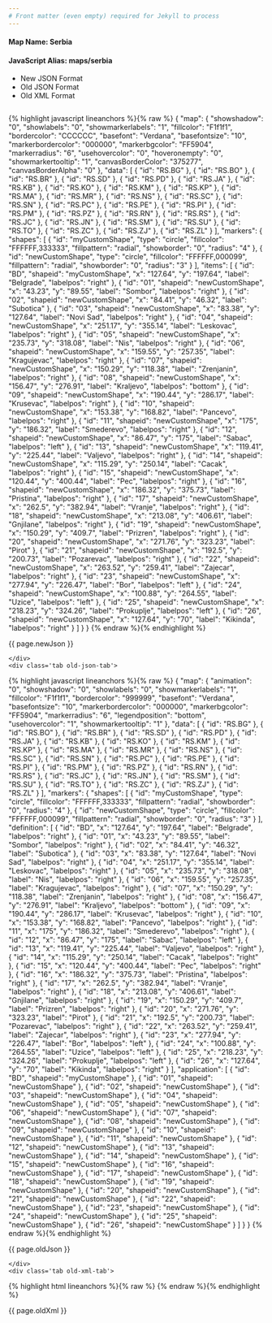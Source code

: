 ```yaml
---
# Front matter (even empty) required for Jekyll to process
---
```


#### Map Name: Serbia

#### JavaScript Alias: maps/serbia


<ul class='code-tabs'>
    <li class='active'>
        <a data-toggle='new-json'>New JSON Format</a>
    </li>
    <li>
        <a data-toggle='old-json'>Old JSON Format</a>
    </li>
    <li>
        <a data-toggle='old-xml'>Old XML Format</a>
    </li>
</ul>
<div class='tab-content'>
    <pre class='plain-code'></pre>
    <div class='tab new-json-tab active'>
{% highlight javascript lineanchors %}{% raw %}
{
    "map": {
        "showshadow": "0",
        "showlabels": "0",
        "showmarkerlabels": "1",
        "fillcolor": "F1f1f1",
        "bordercolor": "CCCCCC",
        "basefont": "Verdana",
        "basefontsize": "10",
        "markerbordercolor": "000000",
        "markerbgcolor": "FF5904",
        "markerradius": "6",
        "usehovercolor": "0",
        "hoveronempty": "0",
        "showmarkertooltip": "1",
        "canvasBorderColor": "375277",
        "canvasBorderAlpha": "0"
    },
    "data": [
        {
            "id": "RS.BG"
        },
        {
            "id": "RS.BO"
        },
        {
            "id": "RS.BR"
        },
        {
            "id": "RS.SD"
        },
        {
            "id": "RS.PD"
        },
        {
            "id": "RS.JA"
        },
        {
            "id": "RS.KB"
        },
        {
            "id": "RS.KO"
        },
        {
            "id": "RS.KM"
        },
        {
            "id": "RS.KP"
        },
        {
            "id": "RS.MA"
        },
        {
            "id": "RS.MR"
        },
        {
            "id": "RS.NS"
        },
        {
            "id": "RS.SC"
        },
        {
            "id": "RS.SN"
        },
        {
            "id": "RS.PC"
        },
        {
            "id": "RS.PE"
        },
        {
            "id": "RS.PI"
        },
        {
            "id": "RS.PM"
        },
        {
            "id": "RS.PZ"
        },
        {
            "id": "RS.RN"
        },
        {
            "id": "RS.RS"
        },
        {
            "id": "RS.JC"
        },
        {
            "id": "RS.JN"
        },
        {
            "id": "RS.SM"
        },
        {
            "id": "RS.SU"
        },
        {
            "id": "RS.TO"
        },
        {
            "id": "RS.ZC"
        },
        {
            "id": "RS.ZJ"
        },
        {
            "id": "RS.ZL"
        }
    ],
    "markers": {
        "shapes": [
            {
                "id": "myCustomShape",
                "type": "circle",
                "fillcolor": "FFFFFF,333333",
                "fillpattern": "radial",
                "showborder": "0",
                "radius": "4"
            },
            {
                "id": "newCustomShape",
                "type": "circle",
                "fillcolor": "FFFFFF,000099",
                "fillpattern": "radial",
                "showborder": "0",
                "radius": "3"
            }
        ],
        "items": [
            {
                "id": "BD",
                "shapeid": "myCustomShape",
                "x": "127.64",
                "y": "197.64",
                "label": "Belgrade",
                "labelpos": "right"
            },
            {
                "id": "01",
                "shapeid": "newCustomShape",
                "x": "43.23",
                "y": "89.55",
                "label": "Sombor",
                "labelpos": "right"
            },
            {
                "id": "02",
                "shapeid": "newCustomShape",
                "x": "84.41",
                "y": "46.32",
                "label": "Subotica"
            },
            {
                "id": "03",
                "shapeid": "newCustomShape",
                "x": "83.38",
                "y": "127.64",
                "label": "Novi Sad",
                "labelpos": "right"
            },
            {
                "id": "04",
                "shapeid": "newCustomShape",
                "x": "251.17",
                "y": "355.14",
                "label": "Leskovac",
                "labelpos": "right"
            },
            {
                "id": "05",
                "shapeid": "newCustomShape",
                "x": "235.73",
                "y": "318.08",
                "label": "Nis",
                "labelpos": "right"
            },
            {
                "id": "06",
                "shapeid": "newCustomShape",
                "x": "159.55",
                "y": "257.35",
                "label": "Kragujevac",
                "labelpos": "right"
            },
            {
                "id": "07",
                "shapeid": "newCustomShape",
                "x": "150.29",
                "y": "118.38",
                "label": "Zrenjanin",
                "labelpos": "right"
            },
            {
                "id": "08",
                "shapeid": "newCustomShape",
                "x": "156.47",
                "y": "276.91",
                "label": "Kraljevo",
                "labelpos": "bottom"
            },
            {
                "id": "09",
                "shapeid": "newCustomShape",
                "x": "190.44",
                "y": "286.17",
                "label": "Krusevac",
                "labelpos": "right"
            },
            {
                "id": "10",
                "shapeid": "newCustomShape",
                "x": "153.38",
                "y": "168.82",
                "label": "Pancevo",
                "labelpos": "right"
            },
            {
                "id": "11",
                "shapeid": "newCustomShape",
                "x": "175",
                "y": "186.32",
                "label": "Smederevo",
                "labelpos": "right"
            },
            {
                "id": "12",
                "shapeid": "newCustomShape",
                "x": "86.47",
                "y": "175",
                "label": "Sabac",
                "labelpos": "left"
            },
            {
                "id": "13",
                "shapeid": "newCustomShape",
                "x": "119.41",
                "y": "225.44",
                "label": "Valjevo",
                "labelpos": "right"
            },
            {
                "id": "14",
                "shapeid": "newCustomShape",
                "x": "115.29",
                "y": "250.14",
                "label": "Cacak",
                "labelpos": "right"
            },
            {
                "id": "15",
                "shapeid": "newCustomShape",
                "x": "120.44",
                "y": "400.44",
                "label": "Pec",
                "labelpos": "right"
            },
            {
                "id": "16",
                "shapeid": "newCustomShape",
                "x": "186.32",
                "y": "375.73",
                "label": "Pristina",
                "labelpos": "right"
            },
            {
                "id": "17",
                "shapeid": "newCustomShape",
                "x": "262.5",
                "y": "382.94",
                "label": "Vranje",
                "labelpos": "right"
            },
            {
                "id": "18",
                "shapeid": "newCustomShape",
                "x": "213.08",
                "y": "406.61",
                "label": "Gnjilane",
                "labelpos": "right"
            },
            {
                "id": "19",
                "shapeid": "newCustomShape",
                "x": "150.29",
                "y": "409.7",
                "label": "Prizren",
                "labelpos": "right"
            },
            {
                "id": "20",
                "shapeid": "newCustomShape",
                "x": "271.76",
                "y": "323.23",
                "label": "Pirot"
            },
            {
                "id": "21",
                "shapeid": "newCustomShape",
                "x": "192.5",
                "y": "200.73",
                "label": "Pozarevac",
                "labelpos": "right"
            },
            {
                "id": "22",
                "shapeid": "newCustomShape",
                "x": "263.52",
                "y": "259.41",
                "label": "Zajecar",
                "labelpos": "right"
            },
            {
                "id": "23",
                "shapeid": "newCustomShape",
                "x": "277.94",
                "y": "226.47",
                "label": "Bor",
                "labelpos": "left"
            },
            {
                "id": "24",
                "shapeid": "newCustomShape",
                "x": "100.88",
                "y": "264.55",
                "label": "Uzice",
                "labelpos": "left"
            },
            {
                "id": "25",
                "shapeid": "newCustomShape",
                "x": "218.23",
                "y": "324.26",
                "label": "Prokuplje",
                "labelpos": "left"
            },
            {
                "id": "26",
                "shapeid": "newCustomShape",
                "x": "127.64",
                "y": "70",
                "label": "Kikinda",
                "labelpos": "right"
            }
        ]
    }
}
{% endraw %}{% endhighlight %}


<p class='text-success'>{{ page.newJson }}</p>

    </div>
    <div class='tab old-json-tab'>
{% highlight javascript lineanchors %}{% raw %}
{
    "map": {
        "animation": "0",
        "showshadow": "0",
        "showlabels": "0",
        "showmarkerlabels": "1",
        "fillcolor": "F1f1f1",
        "bordercolor": "999999",
        "basefont": "Verdana",
        "basefontsize": "10",
        "markerbordercolor": "000000",
        "markerbgcolor": "FF5904",
        "markerradius": "6",
        "legendposition": "bottom",
        "usehovercolor": "1",
        "showmarkertooltip": "1"
    },
    "data": [
        {
            "id": "RS.BG"
        },
        {
            "id": "RS.BO"
        },
        {
            "id": "RS.BR"
        },
        {
            "id": "RS.SD"
        },
        {
            "id": "RS.PD"
        },
        {
            "id": "RS.JA"
        },
        {
            "id": "RS.KB"
        },
        {
            "id": "RS.KO"
        },
        {
            "id": "RS.KM"
        },
        {
            "id": "RS.KP"
        },
        {
            "id": "RS.MA"
        },
        {
            "id": "RS.MR"
        },
        {
            "id": "RS.NS"
        },
        {
            "id": "RS.SC"
        },
        {
            "id": "RS.SN"
        },
        {
            "id": "RS.PC"
        },
        {
            "id": "RS.PE"
        },
        {
            "id": "RS.PI"
        },
        {
            "id": "RS.PM"
        },
        {
            "id": "RS.PZ"
        },
        {
            "id": "RS.RN"
        },
        {
            "id": "RS.RS"
        },
        {
            "id": "RS.JC"
        },
        {
            "id": "RS.JN"
        },
        {
            "id": "RS.SM"
        },
        {
            "id": "RS.SU"
        },
        {
            "id": "RS.TO"
        },
        {
            "id": "RS.ZC"
        },
        {
            "id": "RS.ZJ"
        },
        {
            "id": "RS.ZL"
        }
    ],
    "markers": {
        "shapes": [
            {
                "id": "myCustomShape",
                "type": "circle",
                "fillcolor": "FFFFFF,333333",
                "fillpattern": "radial",
                "showborder": "0",
                "radius": "4"
            },
            {
                "id": "newCustomShape",
                "type": "circle",
                "fillcolor": "FFFFFF,000099",
                "fillpattern": "radial",
                "showborder": "0",
                "radius": "3"
            }
        ],
        "definition": [
            {
                "id": "BD",
                "x": "127.64",
                "y": "197.64",
                "label": "Belgrade",
                "labelpos": "right"
            },
            {
                "id": "01",
                "x": "43.23",
                "y": "89.55",
                "label": "Sombor",
                "labelpos": "right"
            },
            {
                "id": "02",
                "x": "84.41",
                "y": "46.32",
                "label": "Subotica"
            },
            {
                "id": "03",
                "x": "83.38",
                "y": "127.64",
                "label": "Novi Sad",
                "labelpos": "right"
            },
            {
                "id": "04",
                "x": "251.17",
                "y": "355.14",
                "label": "Leskovac",
                "labelpos": "right"
            },
            {
                "id": "05",
                "x": "235.73",
                "y": "318.08",
                "label": "Nis",
                "labelpos": "right"
            },
            {
                "id": "06",
                "x": "159.55",
                "y": "257.35",
                "label": "Kragujevac",
                "labelpos": "right"
            },
            {
                "id": "07",
                "x": "150.29",
                "y": "118.38",
                "label": "Zrenjanin",
                "labelpos": "right"
            },
            {
                "id": "08",
                "x": "156.47",
                "y": "276.91",
                "label": "Kraljevo",
                "labelpos": "bottom"
            },
            {
                "id": "09",
                "x": "190.44",
                "y": "286.17",
                "label": "Krusevac",
                "labelpos": "right"
            },
            {
                "id": "10",
                "x": "153.38",
                "y": "168.82",
                "label": "Pancevo",
                "labelpos": "right"
            },
            {
                "id": "11",
                "x": "175",
                "y": "186.32",
                "label": "Smederevo",
                "labelpos": "right"
            },
            {
                "id": "12",
                "x": "86.47",
                "y": "175",
                "label": "Sabac",
                "labelpos": "left"
            },
            {
                "id": "13",
                "x": "119.41",
                "y": "225.44",
                "label": "Valjevo",
                "labelpos": "right"
            },
            {
                "id": "14",
                "x": "115.29",
                "y": "250.14",
                "label": "Cacak",
                "labelpos": "right"
            },
            {
                "id": "15",
                "x": "120.44",
                "y": "400.44",
                "label": "Pec",
                "labelpos": "right"
            },
            {
                "id": "16",
                "x": "186.32",
                "y": "375.73",
                "label": "Pristina",
                "labelpos": "right"
            },
            {
                "id": "17",
                "x": "262.5",
                "y": "382.94",
                "label": "Vranje",
                "labelpos": "right"
            },
            {
                "id": "18",
                "x": "213.08",
                "y": "406.61",
                "label": "Gnjilane",
                "labelpos": "right"
            },
            {
                "id": "19",
                "x": "150.29",
                "y": "409.7",
                "label": "Prizren",
                "labelpos": "right"
            },
            {
                "id": "20",
                "x": "271.76",
                "y": "323.23",
                "label": "Pirot"
            },
            {
                "id": "21",
                "x": "192.5",
                "y": "200.73",
                "label": "Pozarevac",
                "labelpos": "right"
            },
            {
                "id": "22",
                "x": "263.52",
                "y": "259.41",
                "label": "Zajecar",
                "labelpos": "right"
            },
            {
                "id": "23",
                "x": "277.94",
                "y": "226.47",
                "label": "Bor",
                "labelpos": "left"
            },
            {
                "id": "24",
                "x": "100.88",
                "y": "264.55",
                "label": "Uzice",
                "labelpos": "left"
            },
            {
                "id": "25",
                "x": "218.23",
                "y": "324.26",
                "label": "Prokuplje",
                "labelpos": "left"
            },
            {
                "id": "26",
                "x": "127.64",
                "y": "70",
                "label": "Kikinda",
                "labelpos": "right"
            }
        ],
        "application": [
            {
                "id": "BD",
                "shapeid": "myCustomShape"
            },
            {
                "id": "01",
                "shapeid": "newCustomShape"
            },
            {
                "id": "02",
                "shapeid": "newCustomShape"
            },
            {
                "id": "03",
                "shapeid": "newCustomShape"
            },
            {
                "id": "04",
                "shapeid": "newCustomShape"
            },
            {
                "id": "05",
                "shapeid": "newCustomShape"
            },
            {
                "id": "06",
                "shapeid": "newCustomShape"
            },
            {
                "id": "07",
                "shapeid": "newCustomShape"
            },
            {
                "id": "08",
                "shapeid": "newCustomShape"
            },
            {
                "id": "09",
                "shapeid": "newCustomShape"
            },
            {
                "id": "10",
                "shapeid": "newCustomShape"
            },
            {
                "id": "11",
                "shapeid": "newCustomShape"
            },
            {
                "id": "12",
                "shapeid": "newCustomShape"
            },
            {
                "id": "13",
                "shapeid": "newCustomShape"
            },
            {
                "id": "14",
                "shapeid": "newCustomShape"
            },
            {
                "id": "15",
                "shapeid": "newCustomShape"
            },
            {
                "id": "16",
                "shapeid": "newCustomShape"
            },
            {
                "id": "17",
                "shapeid": "newCustomShape"
            },
            {
                "id": "18",
                "shapeid": "newCustomShape"
            },
            {
                "id": "19",
                "shapeid": "newCustomShape"
            },
            {
                "id": "20",
                "shapeid": "newCustomShape"
            },
            {
                "id": "21",
                "shapeid": "newCustomShape"
            },
            {
                "id": "22",
                "shapeid": "newCustomShape"
            },
            {
                "id": "23",
                "shapeid": "newCustomShape"
            },
            {
                "id": "24",
                "shapeid": "newCustomShape"
            },
            {
                "id": "25",
                "shapeid": "newCustomShape"
            },
            {
                "id": "26",
                "shapeid": "newCustomShape"
            }
        ]
    }
}
{% endraw %}{% endhighlight %}


<p class='text-success'>{{ page.oldJson }}</p>

    </div>
    <div class='tab old-xml-tab'>
{% highlight html lineanchors %}{% raw %}
<map animation='0' showShadow='0' showLabels='0' showMarkerLabels='1' fillColor='F1f1f1' borderColor='999999' baseFont='Verdana' baseFontSize='10' markerBorderColor='000000' markerBgColor='FF5904' markerRadius='6' legendPosition='bottom' useHoverColor='1' showMarkerToolTip='1'  >
	<data>
		<entity id='RS.BG'  />
		<entity id='RS.BO'  />
		<entity id='RS.BR'  />
		<entity id='RS.SD'  />
		<entity id='RS.PD'  />
		<entity id='RS.JA'  />
		<entity id='RS.KB'  />
		<entity id='RS.KO'  />
		<entity id='RS.KM'  />
		<entity id='RS.KP'  />
		<entity id='RS.MA'  />
		<entity id='RS.MR'  />
		<entity id='RS.NS'  />
		<entity id='RS.SC'  />
		<entity id='RS.SN'  />
		<entity id='RS.PC'  />
		<entity id='RS.PE'  />
		<entity id='RS.PI'  />
		<entity id='RS.PM'  />
		<entity id='RS.PZ'  />
		<entity id='RS.RN'  />
		<entity id='RS.RS'  />
		<entity id='RS.JC'  />
		<entity id='RS.JN'  />
		<entity id='RS.SM'  />
		<entity id='RS.SU'  />
		<entity id='RS.TO'  />
		<entity id='RS.ZC'  />
		<entity id='RS.ZJ'  />
		<entity id='RS.ZL'  />
	</data>
	<markers>
	<shapes>
	     <shape id='myCustomShape' type='circle' fillcolor='FFFFFF,333333' fillPattern='radial' showBorder='0' radius='4'/>
		 <shape id='newCustomShape' type='circle' fillcolor='FFFFFF,000099' fillPattern='radial' showBorder='0' radius='3'/>
		 </shapes>
		<definition>
			<marker id='BD' x='127.64' y='197.64' label='Belgrade' labelPos='right'  />
			<marker id='01' x='43.23' y='89.55' label='Sombor' labelPos='right'  />
			<marker id='02' x='84.41' y='46.32' label='Subotica'  />
			<marker id='03' x='83.38' y='127.64' label='Novi Sad' labelPos='right'  />
			<marker id='04' x='251.17' y='355.14' label='Leskovac' labelPos='right'  />
			<marker id='05' x='235.73' y='318.08' label='Nis' labelPos='right'  />
			<marker id='06' x='159.55' y='257.35' label='Kragujevac' labelPos='right'  />
			<marker id='07' x='150.29' y='118.38' label='Zrenjanin' labelPos='right'  />
			<marker id='08' x='156.47' y='276.91' label='Kraljevo' labelPos='bottom'  />
			<marker id='09' x='190.44' y='286.17' label='Krusevac' labelPos='right'  />
			<marker id='10' x='153.38' y='168.82' label='Pancevo' labelPos='right'  />
			<marker id='11' x='175' y='186.32' label='Smederevo' labelPos='right'  />
			<marker id='12' x='86.47' y='175' label='Sabac' labelPos='left'  />
			<marker id='13' x='119.41' y='225.44' label='Valjevo' labelPos='right'  />
			<marker id='14' x='115.29' y='250.14' label='Cacak' labelPos='right'  />
			<marker id='15' x='120.44' y='400.44' label='Pec' labelPos='right'  />
			<marker id='16' x='186.32' y='375.73' label='Pristina' labelPos='right'  />
			<marker id='17' x='262.5' y='382.94' label='Vranje' labelPos='right'  />
			<marker id='18' x='213.08' y='406.61' label='Gnjilane' labelPos='right'  />
			<marker id='19' x='150.29' y='409.7' label='Prizren' labelPos='right'  />
			<marker id='20' x='271.76' y='323.23' label='Pirot'  />
			<marker id='21' x='192.5' y='200.73' label='Pozarevac' labelPos='right'  />
			<marker id='22' x='263.52' y='259.41' label='Zajecar' labelPos='right'  />
			<marker id='23' x='277.94' y='226.47' label='Bor' labelPos='left'  />
			<marker id='24' x='100.88' y='264.55' label='Uzice' labelPos='left'  />
			<marker id='25' x='218.23' y='324.26' label='Prokuplje' labelPos='left'  />
			<marker id='26' x='127.64' y='70' label='Kikinda' labelPos='right'  />
		</definition>
		<application>
			<marker id='BD' shapeId='myCustomShape'  />
			<marker id='01' shapeId='newCustomShape'  />
			<marker id='02' shapeId='newCustomShape'  />
			<marker id='03' shapeId='newCustomShape'  />
			<marker id='04' shapeId='newCustomShape'  />
			<marker id='05' shapeId='newCustomShape'  />
			<marker id='06' shapeId='newCustomShape'  />
			<marker id='07' shapeId='newCustomShape'  />
			<marker id='08' shapeId='newCustomShape'  />
			<marker id='09' shapeId='newCustomShape'  />
			<marker id='10' shapeId='newCustomShape'  />
			<marker id='11' shapeId='newCustomShape'  />
			<marker id='12' shapeId='newCustomShape'  />
			<marker id='13' shapeId='newCustomShape'  />
			<marker id='14' shapeId='newCustomShape'  />
			<marker id='15' shapeId='newCustomShape'  />
			<marker id='16' shapeId='newCustomShape'  />
			<marker id='17' shapeId='newCustomShape'  />
			<marker id='18' shapeId='newCustomShape'  />
			<marker id='19' shapeId='newCustomShape'  />
			<marker id='20' shapeId='newCustomShape'  />
			<marker id='21' shapeId='newCustomShape'  />
			<marker id='22' shapeId='newCustomShape'  />
			<marker id='23' shapeId='newCustomShape'  />
			<marker id='24' shapeId='newCustomShape'  />
			<marker id='25' shapeId='newCustomShape'  />
			<marker id='26' shapeId='newCustomShape'  />
		</application>
	</markers>
</map>
{% endraw %}{% endhighlight %}

<p class='text-success'>{{ page.oldXml }}</p>

</div>
</div>
